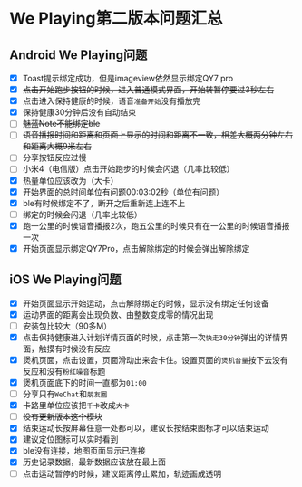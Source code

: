 # We Playing第二版本问题汇总
## Android We Playing问题
* [x] Toast提示绑定成功，但是imageview依然显示绑定QY7 pro
* [x] ~~点击开始跑步按钮的时候，进入普通模式界面，开始转暂停要过3秒左右~~
* [x] 点击进入保持健康的时候，语音`准备开始`没有播放完
* [x] 保持健康30分钟后没有自动结束
* [ ] ~~魅蓝Note不能绑定ble~~
* [ ] ~~语音播报时间和距离和页面上显示的时间和距离不一致，相差大概两分钟左右和距离大概9米左右~~
* [ ] ~~分享按钮反应过慢~~
* [ ] 小米4（电信版）点击开始跑步的时候会闪退（几率比较低）
* [x] 热量单位应该改为（大卡）
* [x] 开始界面的总时间单位有问题00:03:02秒（单位有问题）
* [x] ble有时候绑定不了，断开之后重新连上连不上
* [ ] 绑定的时候会闪退（几率比较低）
* [x] 跑一公里的时候语音播报2次，跑五公里的时候只有在一公里的时候语音播报一次
* [x] 开始页面显示绑定QY7Pro，点击解除绑定的时候会弹出解除绑定

## iOS We Playing问题
* [x] 开始页面显示开始运动，点击解除绑定的时候，显示没有绑定任何设备
* [x] 运动界面的距离会出现负数、由整数变成零的情况出现
* [ ] 安装包比较大（90多M）
* [x] 点击保持健康进入计划详情页面的时候，点击第一次`快走30分钟`弹出的详情界面，触摸有时候没有反应
* [x] 煲机页面，点击设置，页面滑动出来会卡住。设置页面的`煲机音量`按下去没有反应和没有`粉红噪音`标题
* [x] 煲机页面底下的时间一直都为`01:00`
* [ ] 分享只有`WeChat`和`朋友圈`
* [x] 卡路里单位应该把`千卡`改成`大卡`
* [ ] ~~没有更新版本这个模块~~
* [x] 结束运动长按屏幕任意一处都可以，建议长按结束图标才可以结束运动
* [x] 建议定位图标可以实时看到
* [x] ble没有连接，地图页面显示已连接
* [x] 历史记录数据，最新数据应该放在最上面
* [ ] 点击运动暂停的时候，建议距离停止累加，轨迹画成透明
